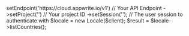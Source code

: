 <?php

use Appwrite\Client;
use Appwrite\Services\Locale;

$client = (new Client())
    ->setEndpoint('https://cloud.appwrite.io/v1') // Your API Endpoint
    ->setProject('<YOUR_PROJECT_ID>') // Your project ID
    ->setSession(''); // The user session to authenticate with

$locale = new Locale($client);

$result = $locale->listCountries();
